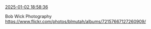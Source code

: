 [2025-01-02 18:58:36](https://mstdn.social/@hill_wanderer/113760293106995410)

Bob Wick Photography <a href="https://www.flickr.com/photos/blmutah/albums/72157667127260909/" target="_blank" rel="nofollow noopener noreferrer" translate="no">https://www.flickr.com/photos/blmutah/albums/72157667127260909/</a>